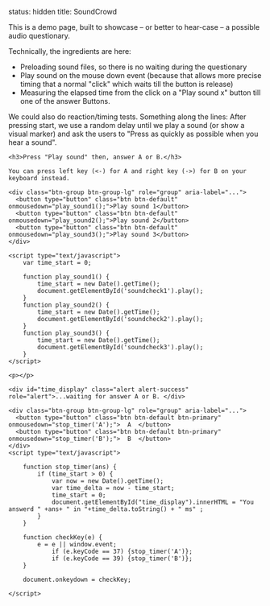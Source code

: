 status: hidden
title: SoundCrowd

This is a demo page, built to showcase – or better to hear-case – a possible audio questionary.

Technically, the ingredients are here:

-   Preloading sound files, so there is no waiting during the questionary
-   Play sound on the mouse down event (because that allows more precise timing that a normal "click" which waits till the button is release)
-   Measuring the elapsed time from the click on a "Play sound x" button till one of the answer Buttons.

We could also do reaction/timing tests. Something along the lines: After pressing start, we use a random delay until we play a sound (or show a visual marker) and ask the users to "Press as quickly as possible when you hear a sound".


<div class="jumbotron">
	<audio id="soundcheck1" src="/__downloads/test.wav" preload="auto"></audio>
	<audio id="soundcheck2" src="/__downloads/test-44100-le-1ch-4bytes.wav" preload="auto"></audio>
	<audio id="soundcheck3" src="/__downloads/ds_china.wav" preload="auto"></audio>
	
	<h3>Press "Play sound" then, answer A or B.</h3>
	
	You can press left key (<-) for A and right key (->) for B on your keyboard instead.
	
	<div class="btn-group btn-group-lg" role="group" aria-label="...">
	  <button type="button" class="btn btn-default" onmousedown="play_sound1();">Play sound 1</button>
	  <button type="button" class="btn btn-default" onmousedown="play_sound2();">Play sound 2</button>
	  <button type="button" class="btn btn-default" onmousedown="play_sound3();">Play sound 3</button>
	</div>
	
	<script type="text/javascript">
		var time_start = 0;
	
		function play_sound1() {
			time_start = new Date().getTime();
			document.getElementById('soundcheck1').play();
		}
		function play_sound2() {
			time_start = new Date().getTime();
			document.getElementById('soundcheck2').play();
		}
		function play_sound3() {
			time_start = new Date().getTime();
			document.getElementById('soundcheck3').play();
		}
	</script>

	<p></p>

	<div id="time_display" class="alert alert-success" role="alert">...waiting for answer A or B. </div>

	<div class="btn-group btn-group-lg" role="group" aria-label="...">
	  <button type="button" class="btn btn-default btn-primary" onmousedown="stop_timer('A');">  A  </button>
	  <button type="button" class="btn btn-default btn-primary" onmousedown="stop_timer('B');">  B  </button>
	</div>
	<script type="text/javascript">
	
		function stop_timer(ans) {
			if (time_start > 0) {
				var now = new Date().getTime();
				var time_delta = now - time_start;
				time_start = 0;
				document.getElementById("time_display").innerHTML = "You answerd " +ans+ " in "+time_delta.toString() + " ms" ;
			}
		}
		
		function checkKey(e) {
		    e = e || window.event;
    		    if (e.keyCode == 37) {stop_timer('A')};
    		    if (e.keyCode == 39) {stop_timer('B')};
		}

		document.onkeydown = checkKey;
		
	</script>


</div>

